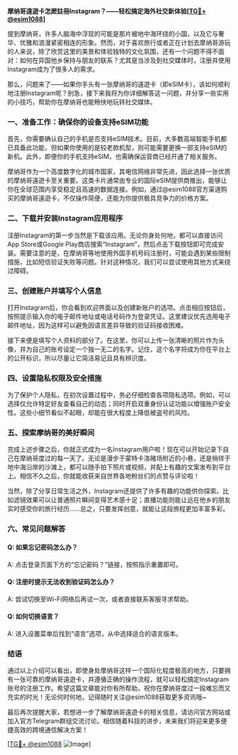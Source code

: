 **摩纳哥遠遊卡怎麽註冊Instagram？——轻松搞定海外社交新体验[[TG💪+ @esim1088](https://t.me/s/esim1088)]**

提到摩纳哥，许多人脑海中浮现的可能是那片被地中海环绕的小国，以及它与奢华、优雅和浪漫紧密相连的形象。然而，对于喜欢旅行或者正在计划去摩纳哥游玩的人来说，除了欣赏这里的美景和体验独特的文化氛围，还有一个问题不得不面对：如何在异国他乡保持与朋友的联系？尤其是当涉及到社交媒体时，注册并使用Instagram成为了很多人的需求。

那么，问题来了——如果你手头有一张摩纳哥的遠遊卡（即eSIM卡），该如何顺利地注册Instagram呢？别急，接下来我将为你详细解答这一问题，并分享一些实用的小技巧，帮助你在摩纳哥也能畅快地玩转社交媒体。

### 一、准备工作：确保你的设备支持eSIM功能

首先，你需要确认自己的手机是否支持eSIM技术。目前，大多数高端智能手机都已具备此功能，但如果你使用的是较老款机型，则可能需要更换一部支持eSIM的新机。此外，即便你的手机支持eSIM，也需确保运营商已经开通了相关服务。

摩纳哥作为一个高度数字化的城市国家，其电信网络非常先进，因此选择一张优质的摩纳哥遠遊卡至关重要。这类卡片通常由专业的国际eSIM提供商推出，能够让你在全球范围内享受稳定且高速的数据连接。例如，通过@esim1088官方渠道购买的摩纳哥遠遊卡，不仅操作简便，还能为你提供极具竞争力的价格方案。

### 二、下载并安装Instagram应用程序

注册Instagram的第一步当然是下载该应用。无论你身处何地，都可以直接访问App Store或Google Play商店搜索“Instagram”，然后点击下载按钮即可完成安装。需要注意的是，在摩纳哥等地使用外国手机号码注册时，可能会遇到某些限制措施，比如短信验证失败等问题。针对这种情况，我们可以尝试使用其他方式来绕过障碍。

### 三、创建账户并填写个人信息

打开Instagram后，你会看到欢迎界面以及创建新账户的选项。点击相应按钮后，按照提示输入你的电子邮件地址或电话号码作为登录凭证。这里建议优先选用电子邮件地址，因为这样可以避免因语言差异导致的验证码接收困难。

接下来便是填写个人资料的部分了。在这里，你可以上传一张清晰的照片作为头像，并为自己的账号设定一个独一无二的名字。记住，这个名字将成为你在平台上的公开标识，所以尽量让它简洁易记且具有辨识度。

### 四、设置隐私权限及安全措施

为了保护个人隐私，在初次设置过程中，务必仔细检查各项隐私选项。例如，可以选择仅允许特定好友查看自己的动态；同时开启双重身份认证功能以增强账户安全性。这些小细节看似不起眼，却能在很大程度上降低被盗号的风险。

### 五、探索摩纳哥的美好瞬间

完成上述步骤之后，你就正式成为一名Instagram用户啦！现在可以开始记录下自己在摩纳哥度过的每一天了。无论是漫步于蒙特卡洛赌场附近的小巷，还是徜徉于地中海沿岸的沙滩上，都可以随手拍下照片或视频，并配上有趣的文案发布到平台上。相信不久之后，你就能收获来自世界各地粉丝们的点赞与评论啦！

当然，除了分享日常生活之外，Instagram还提供了许多有趣的功能供你探索。比如滤镜效果可以让普通照片瞬间变得艺术感十足；直播功能则能让远在他乡的朋友实时感受你的旅行经历……总之，只要发挥创意，就能让这段旅程更加丰富多彩。

### 六、常见问题解答

#### Q: 如果忘记密码怎么办？
A: 点击登录页面下方的“忘记密码？”链接，按照指示重置即可。

#### Q: 注册时提示无法收到验证码怎么办？
A: 尝试切换至Wi-Fi网络后再试一次，或者直接联系客服寻求帮助。

#### Q: 如何切换语言？
A: 进入设置菜单后找到“语言”选项，从中选择适合的语言版本。

### 结语

通过以上介绍可以看出，即使身处摩纳哥这样一个国际化程度极高的地方，只要拥有一张可靠的摩纳哥遠遊卡，并遵循正确的操作流程，就可以轻松搞定Instagram账号的注册工作。希望这篇文章能对你有所帮助，祝你在摩纳哥度过一段难忘而又充实的时光！无论何时何地，记得随时关注@esim1088获取更多资讯哦~

最后再次提醒大家，若想进一步了解摩纳哥遠遊卡的相关信息，请访问官方网站或加入官方Telegram群组交流讨论。相信随着科技的进步，未来我们将迎来更多便捷高效的跨境通信解决方案！

[[TG💪+ @esim1088](https://t.me/s/esim1088) ![Image](https://i.postimg.cc/4NQfJmqS/Snipaste-2025-05-13-00-14-12.png)]
